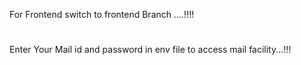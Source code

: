 For Frontend switch to frontend Branch ....!!!!
#
#
#
#
#
Enter Your Mail id and password in env file to access mail facility...!!!
